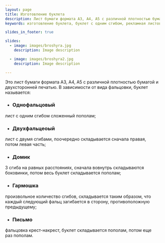 ```yaml
---
layout: page
title: Изготовление буклета
description: Лист бумаги формата А3, А4, А5 с различной плотностью бумагой и двухсторонней печатью. Однофальцевый, двухфальцевый, гармошка, домик, письмо - все это разновидности буклета. 
keywords: изготовление буклета, буклет с одним сгибом, рекламная листовка, раздаточный материал, однофальцовый буклет стоимость, печать двухфальцового буклета, буклет домик, изготовление буклета гармошки.

slides_in_footer: true

slides:
  - image: images/broshyra.jpg
    description: Image description

  - image: images/broshyra2.jpg
    description: Image description

---
```



Это лист бумаги формата A3, А4, А5 с различной плотностью бумагой и двухсторонней печатью. В зависимости от вида фальцовки, буклет называется: 


 - ### Однофальцовый
лист с одним сгибом сложенный пополам;
 
 - ### Двухфальцеоый
лист с двумя сгибами, поочередно складывается сначала правая, потом левая часть;
 
 - ### Домик 
3 сгиба на равных расстояниях, сначала вовнутрь складываются боковинки, потом весь буклет складывается пополам;
 
 - ### Гармошка
произвольное количество сгибов, складывается таким образом, что каждый следующий фальц загибается в сторону, противоположную предыдущему;
 
 - ### Письмо
фальцовка крест-накрест, буклет складывается пополам, потом еще раз пополам.
